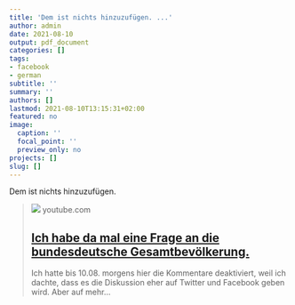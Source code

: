 ```yaml
---
title: 'Dem ist nichts hinzuzufügen. ...'
author: admin
date: 2021-08-10
output: pdf_document
categories: []
tags:
- facebook
- german
subtitle: ''
summary: ''
authors: []
lastmod: 2021-08-10T13:15:31+02:00
featured: no
image:
  caption: ''
  focal_point: ''
  preview_only: no
projects: []
slug: []
---
```

Dem ist nichts hinzuzufügen.
> [![](https://i.ytimg.com/vi/F3b57FkAUJs/maxresdefault.jpg)](https://www.youtube.com/watch?v=F3b57FkAUJs)
> youtube.com
> ## [Ich habe da mal eine Frage an die bundesdeutsche Gesamtbevölkerung.](https://www.youtube.com/watch?v=F3b57FkAUJs)
>
>Ich hatte bis 10.08. morgens hier die Kommentare deaktiviert, weil ich dachte, dass es die Diskussion eher auf Twitter und Facebook geben wird. Aber auf mehr...

